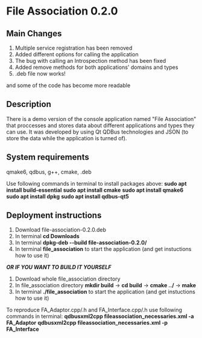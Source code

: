 # File Association 0.2.0

## Main Changes

1. Multiple service registration has been removed
2. Added different options for calling the application
3. The bug with calling an Introspection method has been fixed
4. Added remove methods for both applications' domains and types
5. .deb file now works!

and some of the code has become more readable

## Description

There is a demo version of the console application named "File Association" that proccesses and stores data about different applications and types they can use. It was developed by using Qt QDBus technologies and JSON (to store the data while the application is turned of).

## System requirements

qmake6, qdbus, g++, cmake, .deb

Use following commands in terminal to install packages above:
**sudo apt install build-essential**
**sudo apt install cmake**
**sudo apt install qmake6**
**sudo apt install dpkg**
**sudo apt install qdbus-qt5**

## Deployment instructions

1. Download file-association-0.2.0.deb
2. In terminal **cd Downloads**
3. In terminal **dpkg-deb --build file-association-0.2.0/**
4. In terminal **file_association** to start the application (and get instuctions how to use it)

***OR IF YOU WANT TO BUILD IT YOURSELF***

1. Download whole file_association directory
2. In file_association directory **mkdir build** -> **cd build** -> **cmake ../** -> **make**
3. In terminal **./file_association** to start the application (and get instuctions how to use it)

To reproduce FA_Adaptor.cpp/.h and FA_Interface.cpp/.h use following commands in terminal:
**qdbusxml2cpp fileassociation_necessaries.xml -a FA_Adaptor**
**qdbusxml2cpp fileassociation_necessaries.xml -p FA_Interface**
